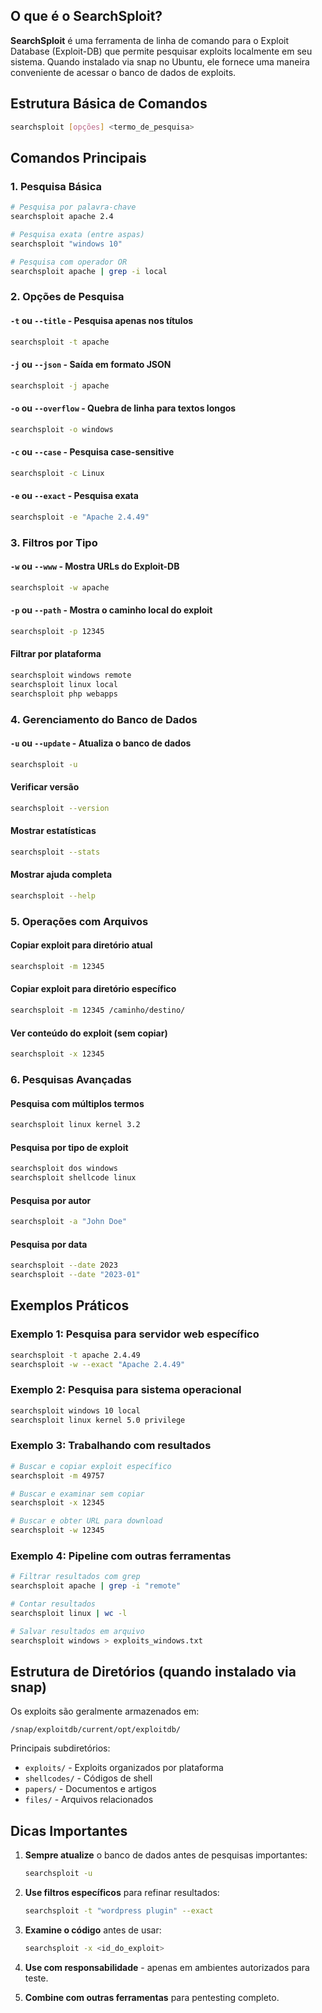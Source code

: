 ## O que é o SearchSploit?
**SearchSploit** é uma ferramenta de linha de comando para o Exploit Database (Exploit-DB) que permite pesquisar exploits localmente em seu sistema. Quando instalado via snap no Ubuntu, ele fornece uma maneira conveniente de acessar o banco de dados de exploits.

## Estrutura Básica de Comandos

```bash
searchsploit [opções] <termo_de_pesquisa>
```

## Comandos Principais

### 1. Pesquisa Básica
```bash
# Pesquisa por palavra-chave
searchsploit apache 2.4

# Pesquisa exata (entre aspas)
searchsploit "windows 10"

# Pesquisa com operador OR
searchsploit apache | grep -i local
```

### 2. Opções de Pesquisa

#### `-t` ou `--title` - Pesquisa apenas nos títulos
```bash
searchsploit -t apache
```

#### `-j` ou `--json` - Saída em formato JSON
```bash
searchsploit -j apache
```

#### `-o` ou `--overflow` - Quebra de linha para textos longos
```bash
searchsploit -o windows
```

#### `-c` ou `--case` - Pesquisa case-sensitive
```bash
searchsploit -c Linux
```

#### `-e` ou `--exact` - Pesquisa exata
```bash
searchsploit -e "Apache 2.4.49"
```

### 3. Filtros por Tipo

#### `-w` ou `--www` - Mostra URLs do Exploit-DB
```bash
searchsploit -w apache
```

#### `-p` ou `--path` - Mostra o caminho local do exploit
```bash
searchsploit -p 12345
```

#### Filtrar por plataforma
```bash
searchsploit windows remote
searchsploit linux local
searchsploit php webapps
```

### 4. Gerenciamento do Banco de Dados

#### `-u` ou `--update` - Atualiza o banco de dados
```bash
searchsploit -u
```

#### Verificar versão
```bash
searchsploit --version
```

#### Mostrar estatísticas
```bash
searchsploit --stats
```

#### Mostrar ajuda completa
```bash
searchsploit --help
```

### 5. Operações com Arquivos

#### Copiar exploit para diretório atual
```bash
searchsploit -m 12345
```

#### Copiar exploit para diretório específico
```bash
searchsploit -m 12345 /caminho/destino/
```

#### Ver conteúdo do exploit (sem copiar)
```bash
searchsploit -x 12345
```

### 6. Pesquisas Avançadas

#### Pesquisa com múltiplos termos
```bash
searchsploit linux kernel 3.2
```

#### Pesquisa por tipo de exploit
```bash
searchsploit dos windows
searchsploit shellcode linux
```

#### Pesquisa por autor
```bash
searchsploit -a "John Doe"
```

#### Pesquisa por data
```bash
searchsploit --date 2023
searchsploit --date "2023-01"
```

## Exemplos Práticos

### Exemplo 1: Pesquisa para servidor web específico
```bash
searchsploit -t apache 2.4.49
searchsploit -w --exact "Apache 2.4.49"
```

### Exemplo 2: Pesquisa para sistema operacional
```bash
searchsploit windows 10 local
searchsploit linux kernel 5.0 privilege
```

### Exemplo 3: Trabalhando com resultados
```bash
# Buscar e copiar exploit específico
searchsploit -m 49757

# Buscar e examinar sem copiar
searchsploit -x 12345

# Buscar e obter URL para download
searchsploit -w 12345
```

### Exemplo 4: Pipeline com outras ferramentas
```bash
# Filtrar resultados com grep
searchsploit apache | grep -i "remote"

# Contar resultados
searchsploit linux | wc -l

# Salvar resultados em arquivo
searchsploit windows > exploits_windows.txt
```

## Estrutura de Diretórios (quando instalado via snap)

Os exploits são geralmente armazenados em:
```
/snap/exploitdb/current/opt/exploitdb/
```

Principais subdiretórios:
- `exploits/` - Exploits organizados por plataforma
- `shellcodes/` - Códigos de shell
- `papers/` - Documentos e artigos
- `files/` - Arquivos relacionados

## Dicas Importantes

1. **Sempre atualize** o banco de dados antes de pesquisas importantes:
   ```bash
   searchsploit -u
   ```

2. **Use filtros específicos** para refinar resultados:
   ```bash
   searchsploit -t "wordpress plugin" --exact
   ```

3. **Examine o código** antes de usar:
   ```bash
   searchsploit -x <id_do_exploit>
   ```

4. **Use com responsabilidade** - apenas em ambientes autorizados para teste.

5. **Combine com outras ferramentas** para pentesting completo.

